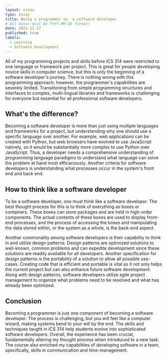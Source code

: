 ```yaml
---
layout: essay
type: essay
title: Being a programmer vs. a software developer
# All dates must be YYYY-MM-DD format!
date: 2021-12-17
published: true
labels:
  - Learning
  - Software Development
---
```


All of my programming projects and skills before ICS 314 were restricted to one language or framework per project. This is great for people developing novice skills in computer science, but this is only the beginning of a software developer's journey. There is nothing wrong with this programming approach; however, the programmer's capabilities are severely limited. Transitioning from simple programming structures and interfaces to complex, multi-lingual libraries and frameworks is challenging for everyone but essential for all professional software developers.

## What's the difference?

Becoming a software developer is more than just using multiple languages and frameworks for a project, but understanding why one should use a specific language over another. For example, web applications can be created with Python, but web browsers have evolved to use JavaScript natively, so it would be substantially more complex to use Python over JavaScript. Thus, a developer needs a comprehensive understanding of programming language paradigms to understand what language can solve the problem at hand most efficaciously. Another criteria for software developers is understanding what processes occur in the system's front end and back end.

## How to think like a software developer

To be a software developer, one must think like a software developer. The best thought process for this is to think of everything as boxes or containers. These boxes can store packages and are held in high-order components. The actual contents of these boxes are used to display front-end processes, and the process of accessing the boxes and manipulating the data stored within, or the system as a whole, is the back-end aspect.

Another commonality among software developers is their capability to think in and utilize design patterns. Design patterns are optimized solutions to well-known, common problems and can expedite development since these solutions are readily available for all developers. Another specification for design patterns is the portability of a solution to allow all possible use-cases. Creating code that is efficient and portable is vital as it not only helps the current project but can also enhance future software development. Along with design patterns, software developers utilize agile project management to organize what problems need to be resolved and what has already been optimized.

## Conclusion

Becoming a programmer is just one component of becoming a software developer. The process is challenging, but you will feel like a computer wizard, making systems bend to your will by the end. The skills and techniques taught in ICS 314 help students evolve into sophisticated software developers. Overall, the experience has been crucial, fundamentally altering my thought process when introduced to a new task. The course also enriched my capabilities of developing software in a team, specifically, skills in communication and time-management.
